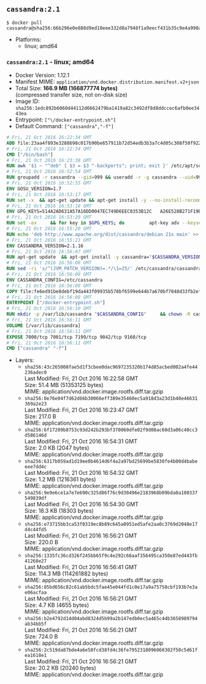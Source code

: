 ## `cassandra:2.1`

```console
$ docker pull cassandra@sha256:66b296e0e888d9ed10eee332d8a7948f1a9eecf431b35c9e4a990a92208941c6
```

-	Platforms:
	-	linux; amd64

### `cassandra:2.1` - linux; amd64

-	Docker Version: 1.12.1
-	Manifest MIME: `application/vnd.docker.distribution.manifest.v2+json`
-	Total Size: **166.9 MB (166877774 bytes)**  
	(compressed transfer size, not on-disk size)
-	Image ID: `sha256:1edc892b6060d44112d6662479ba1419a82c3492df8d8ddccec6afb0ee3443ea`
-	Entrypoint: `["\/docker-entrypoint.sh"]`
-	Default Command: `["cassandra","-f"]`

```dockerfile
# Fri, 21 Oct 2016 16:22:34 GMT
ADD file:23aa4f893e3288698c017b90be657911b72d54edb3b3a7c4d05c308f50f9228f in / 
# Fri, 21 Oct 2016 16:22:34 GMT
CMD ["/bin/bash"]
# Fri, 21 Oct 2016 16:23:38 GMT
RUN awk '$1 ~ "^deb" { $3 = $3 "-backports"; print; exit }' /etc/apt/sources.list > /etc/apt/sources.list.d/backports.list
# Fri, 21 Oct 2016 16:52:54 GMT
RUN groupadd -r cassandra --gid=999 && useradd -r -g cassandra --uid=999 cassandra
# Fri, 21 Oct 2016 16:52:55 GMT
ENV GOSU_VERSION=1.7
# Fri, 21 Oct 2016 16:53:17 GMT
RUN set -x 	&& apt-get update && apt-get install -y --no-install-recommends ca-certificates wget && rm -rf /var/lib/apt/lists/* 	&& wget -O /usr/local/bin/gosu "https://github.com/tianon/gosu/releases/download/$GOSU_VERSION/gosu-$(dpkg --print-architecture)" 	&& wget -O /usr/local/bin/gosu.asc "https://github.com/tianon/gosu/releases/download/$GOSU_VERSION/gosu-$(dpkg --print-architecture).asc" 	&& export GNUPGHOME="$(mktemp -d)" 	&& gpg --keyserver ha.pool.sks-keyservers.net --recv-keys B42F6819007F00F88E364FD4036A9C25BF357DD4 	&& gpg --batch --verify /usr/local/bin/gosu.asc /usr/local/bin/gosu 	&& rm -r "$GNUPGHOME" /usr/local/bin/gosu.asc 	&& chmod +x /usr/local/bin/gosu 	&& gosu nobody true 	&& apt-get purge -y --auto-remove ca-certificates wget
# Fri, 21 Oct 2016 16:53:18 GMT
ENV GPG_KEYS=514A2AD631A57A16DD0047EC749D6EEC0353B12C 	A26E528B271F19B9E5D8E19EA278B781FE4B2BDA
# Fri, 21 Oct 2016 16:53:20 GMT
RUN set -ex 	&& for key in $GPG_KEYS; do 		apt-key adv --keyserver ha.pool.sks-keyservers.net --recv-keys "$key"; 	done
# Fri, 21 Oct 2016 16:55:20 GMT
RUN echo 'deb http://www.apache.org/dist/cassandra/debian 21x main' >> /etc/apt/sources.list.d/cassandra.list
# Fri, 21 Oct 2016 16:55:21 GMT
ENV CASSANDRA_VERSION=2.1.16
# Fri, 21 Oct 2016 16:56:07 GMT
RUN apt-get update 	&& apt-get install -y cassandra="$CASSANDRA_VERSION" 	&& rm -rf /var/lib/apt/lists/*
# Fri, 21 Oct 2016 16:56:08 GMT
RUN sed -ri 's/^(JVM_PATCH_VERSION)=.*/\1=25/' /etc/cassandra/cassandra-env.sh
# Fri, 21 Oct 2016 16:56:09 GMT
ENV CASSANDRA_CONFIG=/etc/cassandra
# Fri, 21 Oct 2016 16:56:09 GMT
COPY file:fe6ed91be8debf19da443f09935b578bf6599e644b7a670bf7048d33fb2efa9e in /docker-entrypoint.sh 
# Fri, 21 Oct 2016 16:56:09 GMT
ENTRYPOINT ["/docker-entrypoint.sh"]
# Fri, 21 Oct 2016 16:56:10 GMT
RUN mkdir -p /var/lib/cassandra "$CASSANDRA_CONFIG" 	&& chown -R cassandra:cassandra /var/lib/cassandra "$CASSANDRA_CONFIG" 	&& chmod 777 /var/lib/cassandra "$CASSANDRA_CONFIG"
# Fri, 21 Oct 2016 16:56:11 GMT
VOLUME [/var/lib/cassandra]
# Fri, 21 Oct 2016 16:56:11 GMT
EXPOSE 7000/tcp 7001/tcp 7199/tcp 9042/tcp 9160/tcp
# Fri, 21 Oct 2016 16:56:11 GMT
CMD ["cassandra" "-f"]
```

-	Layers:
	-	`sha256:43c265008fae5d1f3cbee0dac9697235320b174d85acbed002a4fe44236adec0`  
		Last Modified: Fri, 21 Oct 2016 16:22:58 GMT  
		Size: 51.4 MB (51353125 bytes)  
		MIME: application/vnd.docker.image.rootfs.diff.tar.gzip
	-	`sha256:0e76e04f7d62d66b30066eff389e35460ec5a918d3a23d1b40e46631369a2e23`  
		Last Modified: Fri, 21 Oct 2016 16:23:47 GMT  
		Size: 217.0 B  
		MIME: application/vnd.docker.image.rootfs.diff.tar.gzip
	-	`sha256:6f17209b8753c93d242b293bf370060dfe02f9d08ac60d3a06c40cc3d586146d`  
		Last Modified: Fri, 21 Oct 2016 16:54:31 GMT  
		Size: 2.0 KB (2047 bytes)  
		MIME: application/vnd.docker.image.rootfs.diff.tar.gzip
	-	`sha256:6317b059ad1d19ee0b4614d6f4a2a97bd25699be5830fe4b00d4babeeee7dd4c`  
		Last Modified: Fri, 21 Oct 2016 16:54:32 GMT  
		Size: 1.2 MB (1216361 bytes)  
		MIME: application/vnd.docker.image.rootfs.diff.tar.gzip
	-	`sha256:9e9e6ce1a7e7e690c325d86f76c9d30496e2183968b09bda0a180337549839df`  
		Last Modified: Fri, 21 Oct 2016 16:54:30 GMT  
		Size: 18.3 KB (18303 bytes)  
		MIME: application/vnd.docker.image.rootfs.diff.tar.gzip
	-	`sha256:e73715bb3ca53f0319ec8b89c645a0951ed5afe2aa0c3769d2048e17d4c44fd5`  
		Last Modified: Fri, 21 Oct 2016 16:56:21 GMT  
		Size: 220.0 B  
		MIME: application/vnd.docker.image.rootfs.diff.tar.gzip
	-	`sha256:1335fc36cd326f245bb65f9c4e292c66aaf356495ca350e87ed443fb41268e27`  
		Last Modified: Fri, 21 Oct 2016 16:56:41 GMT  
		Size: 114.3 MB (114261882 bytes)  
		MIME: application/vnd.docker.image.rootfs.diff.tar.gzip
	-	`sha256:85bd656c82c61ab5bdc5fae45e044fd1c0e17a9a75758cbf193b7e3ae06acfaa`  
		Last Modified: Fri, 21 Oct 2016 16:56:21 GMT  
		Size: 4.7 KB (4655 bytes)  
		MIME: application/vnd.docker.image.rootfs.diff.tar.gzip
	-	`sha256:b2e4792d14d04abd8324d5b99a2b147edb0ec5a465c44b3658989794ab34bb5f`  
		Last Modified: Fri, 21 Oct 2016 16:56:21 GMT  
		Size: 724.0 B  
		MIME: application/vnd.docker.image.rootfs.diff.tar.gzip
	-	`sha256:2c519da87bde4a6e58fcd38fd4c36fe7952318096060302f50c5d61fea1618e1`  
		Last Modified: Fri, 21 Oct 2016 16:56:21 GMT  
		Size: 20.2 KB (20240 bytes)  
		MIME: application/vnd.docker.image.rootfs.diff.tar.gzip
